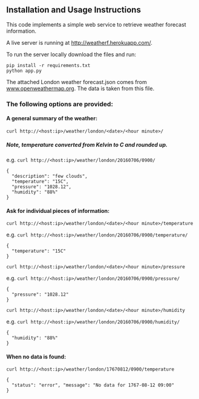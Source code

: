 ## Installation and Usage Instructions

This code implements a simple web service to retrieve weather forecast information.

A live server is running at http://weatherf.herokuapp.com/.

To run the server locally download the files and run:
```
pip install -r requirements.txt
python app.py
```
The attached London weather forecast.json comes from www.openweathermap.org. The data is taken from this file.

### The following options are provided:

#### A general summary of the weather:
`curl http://<host:ip>/weather/london/<date>/<hour minute>/`

##### Note, temperature converted from Kelvin to C and rounded up.
e.g. `curl http://<host:ip>/weather/london/20160706/0900/`
```
{
  "description": "few clouds",
  "temperature": "15C",
  "pressure": "1028.12",
  "humidity": "88%"
}
```

#### Ask for individual pieces of information:

`curl http://<host:ip>/weather/london/<date>/<hour minute>/temperature`

e.g. `curl http://<host:ip>/weather/london/20160706/0900/temperature/`
```
{
  "temperature": "15C"
}
```

`curl http://<host:ip>/weather/london/<date>/<hour minute>/pressure`

e.g. `curl http://<host:ip>/weather/london/20160706/0900/pressure/`
```
{
  "pressure": "1028.12"
}
```

`curl http://<host:ip>/weather/london/<date>/<hour minute>/humidity`

e.g. `curl http://<host:ip>/weather/london/20160706/0900/humidity/`
```
{
  "humidity": "88%"
}
```

#### When no data is found:
`curl http://<host:ip>/weather/london/17670812/0900/temperature`
```
{
  "status": "error", "message": "No data for 1767-08-12 09:00"
}
```
